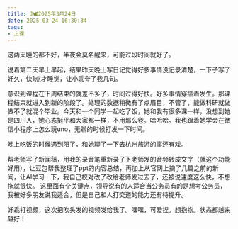 ```yaml
---
title: J🕊️2025年3月24日
date: 2025-03-24 16:30:34
tags:
- 上课
---
```

这两天睡的都不好，半夜会莫名醒来，可能过段时间就好了。

说着第二天早上早起，结果昨天晚上写日记觉得好多事情没记录清楚，一下子写了好久，快1点才睡觉，让小乖夸了我几句。

意识到课程在下周结束的就差不多了，时间过得好快。好多事情穿插着发生。那课程结束就进入到新的阶段了。处理的数据稍微有了点眉目，不管了，能做科研就做做不了就混个毕业。今天和一个同学一起吃了饭，她和我有很多课一样，没想到她是四川人，她心态挺平和大家都一样，不用那么卷。哈哈哈。我也跟着她学会在微信小程序上怎么玩uno，无聊的时候打发一下时间。

晚上吃饭的时候遇到阳了，和她聊了一下去杭州旅游的事还有戏。

帮老师写了新闻稿，用我的录音笔重新录了下老师发的音频转成文字（就这个功能好用），让豆包帮我整理了ppt的内容总结，再加上从官网上摘了几篇之前的新闻，让AI学习一下，我自己校对改了改给老师发过去了，还被说速度这么快，不想拖就很快。
这里面有个关键点，领导说有的人适合当公务员有的是想考公务员，我被好多朋友说我适合，但是自己和人打交道的能力还有待提升。

好乖打视频，这次把吹头发的视频发给我了。嘿嘿，可爱捏。想抱抱。状态都越来越好！

